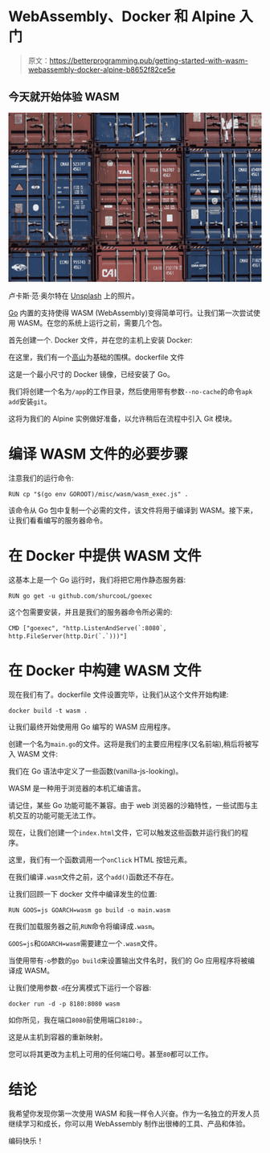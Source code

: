 # WebAssembly、Docker 和 Alpine 入门

> 原文：<https://betterprogramming.pub/getting-started-with-wasm-webassembly-docker-alpine-b8652f82ce5e>

## 今天就开始体验 WASM

![](img/f64b1efd1f578755ef7d800828f515b0.png)

卢卡斯·范·奥尔特在 [Unsplash](https://unsplash.com?utm_source=medium&utm_medium=referral) 上的照片。

[Go](https://golang.org/) 内置的支持使得 WASM (WebAssembly)变得简单可行。让我们第一次尝试使用 WASM。在您的系统上运行之前，需要几个包。

首先创建一个. Docker 文件，并在您的主机上安装 Docker:

在这里，我们有一个[高山](https://alpinelinux.org/)为基础的围棋。dockerfile 文件

这是一个最小尺寸的 Docker 镜像，已经安装了 Go。

我们将创建一个名为`/app`的工作目录，然后使用带有参数`--no-cache`的命令`apk add`安装`git`。

这将为我们的 Alpine 实例做好准备，以允许稍后在流程中引入 Git 模块。

# 编译 WASM 文件的必要步骤

注意我们的运行命令:

```
RUN cp "$(go env GOROOT)/misc/wasm/wasm_exec.js" .
```

该命令从 Go 包中复制一个必需的文件，该文件将用于编译到 WASM。接下来，让我们看看编写的服务器命令。

# 在 Docker 中提供 WASM 文件

这基本上是一个 Go 运行时，我们将把它用作静态服务器:

```
RUN go get -u github.com/shurcooL/goexec
```

这个包需要安装，并且是我们的服务器命令所必需的:

```
CMD ["goexec", "http.ListenAndServe(`:8080`, http.FileServer(http.Dir(`.`)))"] 
```

# 在 Docker 中构建 WASM 文件

现在我们有了。dockerfile 文件设置完毕，让我们从这个文件开始构建:

```
docker build -t wasm .
```

让我们最终开始使用用 Go 编写的 WASM 应用程序。

创建一个名为`main.go`的文件。这将是我们的主要应用程序(又名前端),稍后将被写入 WASM 文件:

我们在 Go 语法中定义了一些函数(vanilla-js-looking)。

WASM 是一种用于浏览器的本机汇编语言。

请记住，某些 Go 功能可能不兼容。由于 web 浏览器的沙箱特性，一些试图与主机交互的功能可能无法工作。

现在，让我们创建一个`index.html`文件，它可以触发这些函数并运行我们的程序。

这里，我们有一个函数调用一个`onClick` HTML 按钮元素。

在我们编译`.wasm`文件之前，这个`add()`函数还不存在。

让我们回顾一下 docker 文件中编译发生的位置:

```
RUN GOOS=js GOARCH=wasm go build -o main.wasm
```

在我们加载服务器之前,`RUN`命令将编译成`.wasm`。

`GOOS=js`和`GOARCH=wasm`需要建立一个`.wasm`文件。

当使用带有`-o`参数的`go build`来设置输出文件名时，我们的 Go 应用程序将被编译成 WASM。

让我们使用参数`-d`在分离模式下运行一个容器:

```
docker run -d -p 8180:8080 wasm
```

如你所见，我在端口`8080`前使用端口`8180:`。

这是从主机到容器的重新映射。

您可以将其更改为主机上可用的任何端口号。甚至`80`都可以工作。

# 结论

我希望你发现你第一次使用 WASM 和我一样令人兴奋。作为一名独立的开发人员继续学习和成长，你可以用 WebAssembly 制作出很棒的工具、产品和体验。

编码快乐！